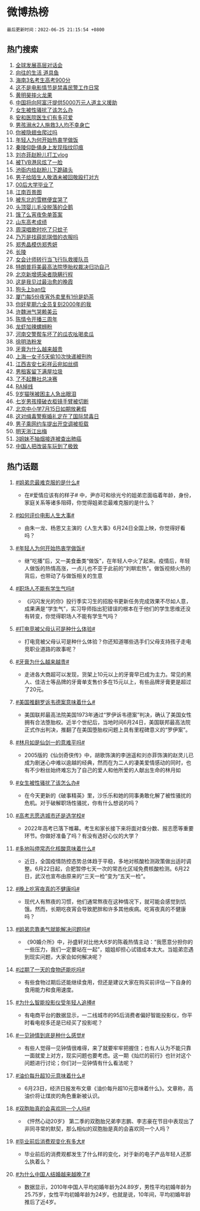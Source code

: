# 微博热榜

`最后更新时间：2022-06-25 21:15:54 +0800`

## 热门搜索

1. [全球发展高层对话会](https://m.weibo.cn/search?containerid=100103type%3D1%26t%3D10%26q%3D%23%E5%85%A8%E7%90%83%E5%8F%91%E5%B1%95%E9%AB%98%E5%B1%82%E5%AF%B9%E8%AF%9D%E4%BC%9A%23&stream_entry_id=51&isnewpage=1&extparam=seat%3D1%26filter_type%3Drealtimehot%26cate%3D10103%26pos%3D0%26dgr%3D0%26c_type%3D51%26display_time%3D1656162952%26pre_seqid%3D165616295278302889306&luicode=10000011&lfid=106003type%253D25%2526t%253D3%2526disable_hot%253D1%2526filter_type%253Drealtimehot)
1. [向往的生活 道具鱼](https://m.weibo.cn/search?containerid=100103type%3D1%26t%3D10%26q%3D%E5%90%91%E5%BE%80%E7%9A%84%E7%94%9F%E6%B4%BB+%E9%81%93%E5%85%B7%E9%B1%BC&stream_entry_id=31&isnewpage=1&extparam=seat%3D1%26filter_type%3Drealtimehot%26dgr%3D0%26c_type%3D31%26pos%3D0%26flag%3D1%26lcate%3D5001%26cate%3D0%26realpos%3D1%26display_time%3D1656162952%26pre_seqid%3D165616295278302889306&luicode=10000011&lfid=106003type%253D25%2526t%253D3%2526disable_hot%253D1%2526filter_type%253Drealtimehot)
1. [海南3名考生高考900分](https://m.weibo.cn/search?containerid=100103type%3D1%26t%3D10%26q%3D%23%E6%B5%B7%E5%8D%973%E5%90%8D%E8%80%83%E7%94%9F%E9%AB%98%E8%80%83900%E5%88%86%23&stream_entry_id=31&isnewpage=1&extparam=seat%3D1%26filter_type%3Drealtimehot%26dgr%3D0%26c_type%3D31%26pos%3D1%26flag%3D0%26lcate%3D5001%26cate%3D0%26realpos%3D2%26display_time%3D1656162952%26pre_seqid%3D165616295278302889306&luicode=10000011&lfid=106003type%253D25%2526t%253D3%2526disable_hot%253D1%2526filter_type%253Drealtimehot)
1. [这不是电影情节是禁毒民警工作日常](https://m.weibo.cn/search?containerid=100103type%3D1%26t%3D10%26q%3D%23%E8%BF%99%E4%B8%8D%E6%98%AF%E7%94%B5%E5%BD%B1%E6%83%85%E8%8A%82%E6%98%AF%E7%A6%81%E6%AF%92%E6%B0%91%E8%AD%A6%E5%B7%A5%E4%BD%9C%E6%97%A5%E5%B8%B8%23&stream_entry_id=31&isnewpage=1&extparam=seat%3D1%26filter_type%3Drealtimehot%26dgr%3D0%26c_type%3D31%26pos%3D2%26flag%3D0%26lcate%3D5001%26cate%3D0%26realpos%3D3%26display_time%3D1656162952%26pre_seqid%3D165616295278302889306&luicode=10000011&lfid=106003type%253D25%2526t%253D3%2526disable_hot%253D1%2526filter_type%253Drealtimehot)
1. [黄明昊摔火龙果](https://m.weibo.cn/search?containerid=100103type%3D1%26t%3D10%26q%3D%23%E9%BB%84%E6%98%8E%E6%98%8A%E6%91%94%E7%81%AB%E9%BE%99%E6%9E%9C%23&stream_entry_id=31&isnewpage=1&extparam=seat%3D1%26filter_type%3Drealtimehot%26dgr%3D0%26c_type%3D31%26pos%3D3%26flag%3D16%26lcate%3D5001%26cate%3D0%26realpos%3D4%26display_time%3D1656162952%26pre_seqid%3D165616295278302889306&luicode=10000011&lfid=106003type%253D25%2526t%253D3%2526disable_hot%253D1%2526filter_type%253Drealtimehot)
1. [中国将向阿富汗提供5000万元人道主义援助](https://m.weibo.cn/search?containerid=100103type%3D1%26t%3D10%26q%3D%23%E4%B8%AD%E5%9B%BD%E5%B0%86%E5%90%91%E9%98%BF%E5%AF%8C%E6%B1%97%E6%8F%90%E4%BE%9B5000%E4%B8%87%E5%85%83%E4%BA%BA%E9%81%93%E4%B8%BB%E4%B9%89%E6%8F%B4%E5%8A%A9%23&stream_entry_id=31&isnewpage=1&extparam=seat%3D1%26filter_type%3Drealtimehot%26dgr%3D0%26c_type%3D31%26pos%3D4%26flag%3D1%26lcate%3D5001%26cate%3D0%26realpos%3D5%26display_time%3D1656162952%26pre_seqid%3D165616295278302889306&luicode=10000011&lfid=106003type%253D25%2526t%253D3%2526disable_hot%253D1%2526filter_type%253Drealtimehot)
1. [女生被性骚扰了该怎么办](https://m.weibo.cn/search?containerid=100103type%3D1%26t%3D10%26q%3D%23%E5%A5%B3%E7%94%9F%E8%A2%AB%E6%80%A7%E9%AA%9A%E6%89%B0%E4%BA%86%E8%AF%A5%E6%80%8E%E4%B9%88%E5%8A%9E%23&stream_entry_id=31&isnewpage=1&extparam=seat%3D1%26filter_type%3Drealtimehot%26dgr%3D0%26c_type%3D31%26pos%3D5%26flag%3D1%26lcate%3D5001%26cate%3D0%26realpos%3D6%26display_time%3D1656162952%26pre_seqid%3D165616295278302889306&luicode=10000011&lfid=106003type%253D25%2526t%253D3%2526disable_hot%253D1%2526filter_type%253Drealtimehot)
1. [安和医院医生们有多可爱](https://m.weibo.cn/search?containerid=100103type%3D1%26t%3D10%26q%3D%23%E5%AE%89%E5%92%8C%E5%8C%BB%E9%99%A2%E5%8C%BB%E7%94%9F%E4%BB%AC%E6%9C%89%E5%A4%9A%E5%8F%AF%E7%88%B1%23&stream_entry_id=31&isnewpage=1&extparam=seat%3D1%26adid%3D158402%26dgr%3D0%26c_type%3D31%26filter_type%3Drealtimehot%26pos%3D6%26lcate%3D5001%26cate%3D0%26display_time%3D1656162952%26pre_seqid%3D165616295278302889306&luicode=10000011&lfid=106003type%253D25%2526t%253D3%2526disable_hot%253D1%2526filter_type%253Drealtimehot)
1. [男孩溺水2人施救3人均不幸身亡](https://m.weibo.cn/search?containerid=100103type%3D1%26t%3D10%26q%3D%23%E7%94%B7%E5%AD%A9%E6%BA%BA%E6%B0%B42%E4%BA%BA%E6%96%BD%E6%95%913%E4%BA%BA%E5%9D%87%E4%B8%8D%E5%B9%B8%E8%BA%AB%E4%BA%A1%23&stream_entry_id=31&isnewpage=1&extparam=seat%3D1%26filter_type%3Drealtimehot%26dgr%3D0%26c_type%3D31%26pos%3D7%26flag%3D0%26lcate%3D5001%26cate%3D0%26realpos%3D7%26display_time%3D1656162952%26pre_seqid%3D165616295278302889306&luicode=10000011&lfid=106003type%253D25%2526t%253D3%2526disable_hot%253D1%2526filter_type%253Drealtimehot)
1. [你被隐翅虫爬过吗](https://m.weibo.cn/search?containerid=100103type%3D1%26t%3D10%26q%3D%23%E4%BD%A0%E8%A2%AB%E9%9A%90%E7%BF%85%E8%99%AB%E7%88%AC%E8%BF%87%E5%90%97%23&stream_entry_id=31&isnewpage=1&extparam=seat%3D1%26filter_type%3Drealtimehot%26dgr%3D0%26c_type%3D31%26pos%3D8%26flag%3D0%26lcate%3D5001%26cate%3D0%26realpos%3D8%26display_time%3D1656162952%26pre_seqid%3D165616295278302889306&luicode=10000011&lfid=106003type%253D25%2526t%253D3%2526disable_hot%253D1%2526filter_type%253Drealtimehot)
1. [年轻人为何开始热衷学做饭](https://m.weibo.cn/search?containerid=100103type%3D1%26t%3D10%26q%3D%23%E5%B9%B4%E8%BD%BB%E4%BA%BA%E4%B8%BA%E4%BD%95%E5%BC%80%E5%A7%8B%E7%83%AD%E8%A1%B7%E5%AD%A6%E5%81%9A%E9%A5%AD%23&stream_entry_id=31&isnewpage=1&extparam=seat%3D1%26filter_type%3Drealtimehot%26dgr%3D0%26c_type%3D31%26pos%3D9%26flag%3D0%26lcate%3D5001%26cate%3D0%26realpos%3D9%26display_time%3D1656162952%26pre_seqid%3D165616295278302889306&luicode=10000011&lfid=106003type%253D25%2526t%253D3%2526disable_hot%253D1%2526filter_type%253Drealtimehot)
1. [秦陵仰卧俑身上发现指纹印痕](https://m.weibo.cn/search?containerid=100103type%3D1%26t%3D10%26q%3D%23%E7%A7%A6%E9%99%B5%E4%BB%B0%E5%8D%A7%E4%BF%91%E8%BA%AB%E4%B8%8A%E5%8F%91%E7%8E%B0%E6%8C%87%E7%BA%B9%E5%8D%B0%E7%97%95%23&stream_entry_id=31&isnewpage=1&extparam=seat%3D1%26filter_type%3Drealtimehot%26dgr%3D0%26c_type%3D31%26pos%3D10%26flag%3D0%26lcate%3D5001%26cate%3D0%26realpos%3D10%26display_time%3D1656162952%26pre_seqid%3D165616295278302889306&luicode=10000011&lfid=106003type%253D25%2526t%253D3%2526disable_hot%253D1%2526filter_type%253Drealtimehot)
1. [刘亦菲赵盼儿打工vlog](https://m.weibo.cn/search?containerid=100103type%3D1%26t%3D10%26q%3D%23%E5%88%98%E4%BA%A6%E8%8F%B2%E8%B5%B5%E7%9B%BC%E5%84%BF%E6%89%93%E5%B7%A5vlog%23&stream_entry_id=31&isnewpage=1&extparam=seat%3D1%26filter_type%3Drealtimehot%26dgr%3D0%26c_type%3D31%26pos%3D11%26flag%3D0%26lcate%3D5001%26cate%3D0%26realpos%3D11%26display_time%3D1656162952%26pre_seqid%3D165616295278302889306&luicode=10000011&lfid=106003type%253D25%2526t%253D3%2526disable_hot%253D1%2526filter_type%253Drealtimehot)
1. [被TVB港风炫了一脸](https://m.weibo.cn/search?containerid=100103type%3D1%26t%3D10%26q%3D%23%E8%A2%ABTVB%E6%B8%AF%E9%A3%8E%E7%82%AB%E4%BA%86%E4%B8%80%E8%84%B8%23&stream_entry_id=31&isnewpage=1&extparam=seat%3D1%26filter_type%3Drealtimehot%26dgr%3D0%26c_type%3D31%26pos%3D12%26flag%3D1%26lcate%3D5001%26cate%3D0%26realpos%3D12%26display_time%3D1656162952%26pre_seqid%3D165616295278302889306&luicode=10000011&lfid=106003type%253D25%2526t%253D3%2526disable_hot%253D1%2526filter_type%253Drealtimehot)
1. [池衙内给赵盼儿下跪磕头](https://m.weibo.cn/search?containerid=100103type%3D1%26t%3D10%26q%3D%23%E6%B1%A0%E8%A1%99%E5%86%85%E7%BB%99%E8%B5%B5%E7%9B%BC%E5%84%BF%E4%B8%8B%E8%B7%AA%E7%A3%95%E5%A4%B4%23&stream_entry_id=31&isnewpage=1&extparam=seat%3D1%26filter_type%3Drealtimehot%26dgr%3D0%26c_type%3D31%26pos%3D13%26flag%3D1%26lcate%3D5001%26cate%3D0%26realpos%3D13%26display_time%3D1656162952%26pre_seqid%3D165616295278302889306&luicode=10000011&lfid=106003type%253D25%2526t%253D3%2526disable_hot%253D1%2526filter_type%253Drealtimehot)
1. [男子给陌生人敬酒未被回敬殴打对方](https://m.weibo.cn/search?containerid=100103type%3D1%26t%3D10%26q%3D%23%E7%94%B7%E5%AD%90%E7%BB%99%E9%99%8C%E7%94%9F%E4%BA%BA%E6%95%AC%E9%85%92%E6%9C%AA%E8%A2%AB%E5%9B%9E%E6%95%AC%E6%AE%B4%E6%89%93%E5%AF%B9%E6%96%B9%23&stream_entry_id=31&isnewpage=1&extparam=seat%3D1%26filter_type%3Drealtimehot%26dgr%3D0%26c_type%3D31%26pos%3D14%26flag%3D1%26lcate%3D5001%26cate%3D0%26realpos%3D14%26display_time%3D1656162952%26pre_seqid%3D165616295278302889306&luicode=10000011&lfid=106003type%253D25%2526t%253D3%2526disable_hot%253D1%2526filter_type%253Drealtimehot)
1. [00后大学毕业了](https://m.weibo.cn/search?containerid=100103type%3D1%26t%3D10%26q%3D%2300%E5%90%8E%E5%A4%A7%E5%AD%A6%E6%AF%95%E4%B8%9A%E4%BA%86%23&stream_entry_id=31&isnewpage=1&extparam=seat%3D1%26filter_type%3Drealtimehot%26dgr%3D0%26c_type%3D31%26pos%3D15%26flag%3D1%26lcate%3D5001%26cate%3D0%26realpos%3D15%26display_time%3D1656162952%26pre_seqid%3D165616295278302889306&luicode=10000011&lfid=106003type%253D25%2526t%253D3%2526disable_hot%253D1%2526filter_type%253Drealtimehot)
1. [江南百景图](https://m.weibo.cn/search?containerid=100103type%3D1%26t%3D10%26q%3D%23%E6%B1%9F%E5%8D%97%E7%99%BE%E6%99%AF%E5%9B%BE%23&stream_entry_id=31&isnewpage=1&extparam=seat%3D1%26filter_type%3Drealtimehot%26dgr%3D0%26c_type%3D31%26pos%3D16%26flag%3D1%26lcate%3D5001%26cate%3D0%26realpos%3D16%26display_time%3D1656162952%26pre_seqid%3D165616295278302889306&luicode=10000011&lfid=106003type%253D25%2526t%253D3%2526disable_hot%253D1%2526filter_type%253Drealtimehot)
1. [被东北的雪糕便宜哭了](https://m.weibo.cn/search?containerid=100103type%3D1%26t%3D10%26q%3D%23%E8%A2%AB%E4%B8%9C%E5%8C%97%E7%9A%84%E9%9B%AA%E7%B3%95%E4%BE%BF%E5%AE%9C%E5%93%AD%E4%BA%86%23&stream_entry_id=31&isnewpage=1&extparam=seat%3D1%26filter_type%3Drealtimehot%26dgr%3D0%26c_type%3D31%26pos%3D17%26flag%3D1%26lcate%3D5001%26cate%3D0%26realpos%3D17%26display_time%3D1656162952%26pre_seqid%3D165616295278302889306&luicode=10000011&lfid=106003type%253D25%2526t%253D3%2526disable_hot%253D1%2526filter_type%253Drealtimehot)
1. [头顶婴儿毛没脱落的企鹅](https://m.weibo.cn/search?containerid=100103type%3D1%26t%3D10%26q%3D%23%E5%A4%B4%E9%A1%B6%E5%A9%B4%E5%84%BF%E6%AF%9B%E6%B2%A1%E8%84%B1%E8%90%BD%E7%9A%84%E4%BC%81%E9%B9%85%23&stream_entry_id=31&isnewpage=1&extparam=seat%3D1%26filter_type%3Drealtimehot%26dgr%3D0%26c_type%3D31%26pos%3D18%26flag%3D0%26lcate%3D5001%26cate%3D0%26realpos%3D18%26display_time%3D1656162952%26pre_seqid%3D165616295278302889306&luicode=10000011&lfid=106003type%253D25%2526t%253D3%2526disable_hot%253D1%2526filter_type%253Drealtimehot)
1. [饿了么宵夜免单答案](https://m.weibo.cn/search?containerid=100103type%3D1%26t%3D10%26q%3D%23%E9%A5%BF%E4%BA%86%E4%B9%88%E5%AE%B5%E5%A4%9C%E5%85%8D%E5%8D%95%E7%AD%94%E6%A1%88%23&stream_entry_id=31&isnewpage=1&extparam=seat%3D1%26filter_type%3Drealtimehot%26dgr%3D0%26c_type%3D31%26pos%3D19%26flag%3D0%26lcate%3D5001%26cate%3D0%26realpos%3D19%26display_time%3D1656162952%26pre_seqid%3D165616295278302889306&luicode=10000011&lfid=106003type%253D25%2526t%253D3%2526disable_hot%253D1%2526filter_type%253Drealtimehot)
1. [山东高考成绩](https://m.weibo.cn/search?containerid=100103type%3D1%26t%3D10%26q%3D%23%E5%B1%B1%E4%B8%9C%E9%AB%98%E8%80%83%E6%88%90%E7%BB%A9%23&stream_entry_id=31&isnewpage=1&extparam=seat%3D1%26filter_type%3Drealtimehot%26dgr%3D0%26c_type%3D31%26pos%3D20%26flag%3D0%26lcate%3D5001%26cate%3D0%26realpos%3D20%26display_time%3D1656162952%26pre_seqid%3D165616295278302889306&luicode=10000011&lfid=106003type%253D25%2526t%253D3%2526disable_hot%253D1%2526filter_type%253Drealtimehot)
1. [周深唱歌时吃了只蚊子](https://m.weibo.cn/search?containerid=100103type%3D1%26t%3D10%26q%3D%23%E5%91%A8%E6%B7%B1%E5%94%B1%E6%AD%8C%E6%97%B6%E5%90%83%E4%BA%86%E5%8F%AA%E8%9A%8A%E5%AD%90%23&stream_entry_id=31&isnewpage=1&extparam=seat%3D1%26filter_type%3Drealtimehot%26dgr%3D0%26c_type%3D31%26pos%3D21%26flag%3D0%26lcate%3D5001%26cate%3D0%26realpos%3D21%26display_time%3D1656162952%26pre_seqid%3D165616295278302889306&luicode=10000011&lfid=106003type%253D25%2526t%253D3%2526disable_hot%253D1%2526filter_type%253Drealtimehot)
1. [乃万是找薛凯琪借的衣服吗](https://m.weibo.cn/search?containerid=100103type%3D1%26t%3D10%26q%3D%23%E4%B9%83%E4%B8%87%E6%98%AF%E6%89%BE%E8%96%9B%E5%87%AF%E7%90%AA%E5%80%9F%E7%9A%84%E8%A1%A3%E6%9C%8D%E5%90%97%23&stream_entry_id=31&isnewpage=1&extparam=seat%3D1%26filter_type%3Drealtimehot%26dgr%3D0%26c_type%3D31%26pos%3D22%26flag%3D1%26lcate%3D5001%26cate%3D0%26realpos%3D22%26display_time%3D1656162952%26pre_seqid%3D165616295278302889306&luicode=10000011&lfid=106003type%253D25%2526t%253D3%2526disable_hot%253D1%2526filter_type%253Drealtimehot)
1. [郑秀晶模仿郑秀妍](https://m.weibo.cn/search?containerid=100103type%3D1%26t%3D10%26q%3D%23%E9%83%91%E7%A7%80%E6%99%B6%E6%A8%A1%E4%BB%BF%E9%83%91%E7%A7%80%E5%A6%8D%23&stream_entry_id=31&isnewpage=1&extparam=seat%3D1%26filter_type%3Drealtimehot%26dgr%3D0%26c_type%3D31%26pos%3D23%26flag%3D0%26lcate%3D5001%26cate%3D0%26realpos%3D23%26display_time%3D1656162952%26pre_seqid%3D165616295278302889306&luicode=10000011&lfid=106003type%253D25%2526t%253D3%2526disable_hot%253D1%2526filter_type%253Drealtimehot)
1. [长陵](https://m.weibo.cn/search?containerid=100103type%3D1%26t%3D10%26q%3D%E9%95%BF%E9%99%B5&stream_entry_id=31&isnewpage=1&extparam=seat%3D1%26filter_type%3Drealtimehot%26dgr%3D0%26c_type%3D31%26pos%3D24%26flag%3D1%26lcate%3D5001%26cate%3D0%26realpos%3D24%26display_time%3D1656162952%26pre_seqid%3D165616295278302889306&luicode=10000011&lfid=106003type%253D25%2526t%253D3%2526disable_hot%253D1%2526filter_type%253Drealtimehot)
1. [女会计师转行当飞行队救援队员](https://m.weibo.cn/search?containerid=100103type%3D1%26t%3D10%26q%3D%23%E5%A5%B3%E4%BC%9A%E8%AE%A1%E5%B8%88%E8%BD%AC%E8%A1%8C%E5%BD%93%E9%A3%9E%E8%A1%8C%E9%98%9F%E6%95%91%E6%8F%B4%E9%98%9F%E5%91%98%23&stream_entry_id=31&isnewpage=1&extparam=seat%3D1%26filter_type%3Drealtimehot%26dgr%3D0%26c_type%3D31%26pos%3D25%26flag%3D1%26lcate%3D5001%26cate%3D0%26realpos%3D25%26display_time%3D1656162952%26pre_seqid%3D165616295278302889306&luicode=10000011&lfid=106003type%253D25%2526t%253D3%2526disable_hot%253D1%2526filter_type%253Drealtimehot)
1. [特朗普将美最高法院堕胎权裁决归功自己](https://m.weibo.cn/search?containerid=100103type%3D1%26t%3D10%26q%3D%23%E7%89%B9%E6%9C%97%E6%99%AE%E5%B0%86%E7%BE%8E%E6%9C%80%E9%AB%98%E6%B3%95%E9%99%A2%E5%A0%95%E8%83%8E%E6%9D%83%E8%A3%81%E5%86%B3%E5%BD%92%E5%8A%9F%E8%87%AA%E5%B7%B1%23&stream_entry_id=31&isnewpage=1&extparam=seat%3D1%26filter_type%3Drealtimehot%26dgr%3D0%26c_type%3D31%26pos%3D26%26flag%3D0%26lcate%3D5001%26cate%3D0%26realpos%3D26%26display_time%3D1656162952%26pre_seqid%3D165616295278302889306&luicode=10000011&lfid=106003type%253D25%2526t%253D3%2526disable_hot%253D1%2526filter_type%253Drealtimehot)
1. [北京新增感染者隐瞒行程](https://m.weibo.cn/search?containerid=100103type%3D1%26t%3D10%26q%3D%23%E5%8C%97%E4%BA%AC%E6%96%B0%E5%A2%9E%E6%84%9F%E6%9F%93%E8%80%85%E9%9A%90%E7%9E%92%E8%A1%8C%E7%A8%8B%23&stream_entry_id=31&isnewpage=1&extparam=seat%3D1%26filter_type%3Drealtimehot%26dgr%3D0%26c_type%3D31%26pos%3D27%26flag%3D0%26lcate%3D5001%26cate%3D0%26realpos%3D27%26display_time%3D1656162952%26pre_seqid%3D165616295278302889306&luicode=10000011&lfid=106003type%253D25%2526t%253D3%2526disable_hot%253D1%2526filter_type%253Drealtimehot)
1. [这是我见过最治愈的晚霞](https://m.weibo.cn/search?containerid=100103type%3D1%26t%3D10%26q%3D%23%E8%BF%99%E6%98%AF%E6%88%91%E8%A7%81%E8%BF%87%E6%9C%80%E6%B2%BB%E6%84%88%E7%9A%84%E6%99%9A%E9%9C%9E%23&stream_entry_id=31&isnewpage=1&extparam=seat%3D1%26filter_type%3Drealtimehot%26dgr%3D0%26c_type%3D31%26pos%3D28%26flag%3D1%26lcate%3D5001%26cate%3D0%26realpos%3D28%26display_time%3D1656162952%26pre_seqid%3D165616295278302889306&luicode=10000011&lfid=106003type%253D25%2526t%253D3%2526disable_hot%253D1%2526filter_type%253Drealtimehot)
1. [狗头上ban位](https://m.weibo.cn/search?containerid=100103type%3D1%26t%3D10%26q%3D%23%E7%8B%97%E5%A4%B4%E4%B8%8Aban%E4%BD%8D%23&stream_entry_id=31&isnewpage=1&extparam=seat%3D1%26filter_type%3Drealtimehot%26dgr%3D0%26c_type%3D31%26pos%3D29%26flag%3D0%26lcate%3D5001%26cate%3D0%26realpos%3D29%26display_time%3D1656162952%26pre_seqid%3D165616295278302889306&luicode=10000011&lfid=106003type%253D25%2526t%253D3%2526disable_hot%253D1%2526filter_type%253Drealtimehot)
1. [厦门每5份夜宵外卖里有1份是奶茶](https://m.weibo.cn/search?containerid=100103type%3D1%26t%3D10%26q%3D%23%E5%8E%A6%E9%97%A8%E6%AF%8F5%E4%BB%BD%E5%A4%9C%E5%AE%B5%E5%A4%96%E5%8D%96%E9%87%8C%E6%9C%891%E4%BB%BD%E6%98%AF%E5%A5%B6%E8%8C%B6%23&stream_entry_id=31&isnewpage=1&extparam=seat%3D1%26filter_type%3Drealtimehot%26dgr%3D0%26c_type%3D31%26pos%3D30%26flag%3D0%26lcate%3D5001%26cate%3D0%26realpos%3D30%26display_time%3D1656162952%26pre_seqid%3D165616295278302889306&luicode=10000011&lfid=106003type%253D25%2526t%253D3%2526disable_hot%253D1%2526filter_type%253Drealtimehot)
1. [你好星期六全员复刻2000年的我](https://m.weibo.cn/search?containerid=100103type%3D1%26t%3D10%26q%3D%23%E4%BD%A0%E5%A5%BD%E6%98%9F%E6%9C%9F%E5%85%AD%E5%85%A8%E5%91%98%E5%A4%8D%E5%88%BB2000%E5%B9%B4%E7%9A%84%E6%88%91%23&stream_entry_id=31&isnewpage=1&extparam=seat%3D1%26filter_type%3Drealtimehot%26dgr%3D0%26c_type%3D31%26pos%3D31%26flag%3D0%26lcate%3D5001%26cate%3D0%26realpos%3D31%26display_time%3D1656162952%26pre_seqid%3D165616295278302889306&luicode=10000011&lfid=106003type%253D25%2526t%253D3%2526disable_hot%253D1%2526filter_type%253Drealtimehot)
1. [许魏洲气哭赖美云](https://m.weibo.cn/search?containerid=100103type%3D1%26t%3D10%26q%3D%23%E8%AE%B8%E9%AD%8F%E6%B4%B2%E6%B0%94%E5%93%AD%E8%B5%96%E7%BE%8E%E4%BA%91%23&stream_entry_id=31&isnewpage=1&extparam=seat%3D1%26filter_type%3Drealtimehot%26dgr%3D0%26c_type%3D31%26pos%3D32%26flag%3D0%26lcate%3D5001%26cate%3D0%26realpos%3D32%26display_time%3D1656162952%26pre_seqid%3D165616295278302889306&luicode=10000011&lfid=106003type%253D25%2526t%253D3%2526disable_hot%253D1%2526filter_type%253Drealtimehot)
1. [陈情令开播三周年](https://m.weibo.cn/search?containerid=100103type%3D1%26t%3D10%26q%3D%23%E9%99%88%E6%83%85%E4%BB%A4%E5%BC%80%E6%92%AD%E4%B8%89%E5%91%A8%E5%B9%B4%23&stream_entry_id=31&isnewpage=1&extparam=seat%3D1%26filter_type%3Drealtimehot%26dgr%3D0%26c_type%3D31%26pos%3D33%26flag%3D0%26lcate%3D5001%26cate%3D0%26realpos%3D33%26display_time%3D1656162952%26pre_seqid%3D165616295278302889306&luicode=10000011&lfid=106003type%253D25%2526t%253D3%2526disable_hot%253D1%2526filter_type%253Drealtimehot)
1. [龙虾加辣螺蛳粉](https://m.weibo.cn/search?containerid=100103type%3D1%26t%3D10%26q%3D%23%E9%BE%99%E8%99%BE%E5%8A%A0%E8%BE%A3%E8%9E%BA%E8%9B%B3%E7%B2%89%23&stream_entry_id=31&isnewpage=1&extparam=seat%3D1%26filter_type%3Drealtimehot%26dgr%3D0%26c_type%3D31%26pos%3D34%26flag%3D0%26lcate%3D5001%26cate%3D0%26realpos%3D34%26display_time%3D1656162952%26pre_seqid%3D165616295278302889306&luicode=10000011&lfid=106003type%253D25%2526t%253D3%2526disable_hot%253D1%2526filter_type%253Drealtimehot)
1. [河南交警帮车坏了的瓜农吆喝卖瓜](https://m.weibo.cn/search?containerid=100103type%3D1%26t%3D10%26q%3D%23%E6%B2%B3%E5%8D%97%E4%BA%A4%E8%AD%A6%E5%B8%AE%E8%BD%A6%E5%9D%8F%E4%BA%86%E7%9A%84%E7%93%9C%E5%86%9C%E5%90%86%E5%96%9D%E5%8D%96%E7%93%9C%23&stream_entry_id=31&isnewpage=1&extparam=seat%3D1%26filter_type%3Drealtimehot%26dgr%3D0%26c_type%3D31%26pos%3D35%26flag%3D1%26lcate%3D5001%26cate%3D0%26realpos%3D35%26display_time%3D1656162952%26pre_seqid%3D165616295278302889306&luicode=10000011&lfid=106003type%253D25%2526t%253D3%2526disable_hot%253D1%2526filter_type%253Drealtimehot)
1. [徐明浩粉发](https://m.weibo.cn/search?containerid=100103type%3D1%26t%3D10%26q%3D%E5%BE%90%E6%98%8E%E6%B5%A9%E7%B2%89%E5%8F%91&stream_entry_id=31&isnewpage=1&extparam=seat%3D1%26filter_type%3Drealtimehot%26dgr%3D0%26c_type%3D31%26pos%3D36%26flag%3D0%26lcate%3D5001%26cate%3D0%26realpos%3D36%26display_time%3D1656162952%26pre_seqid%3D165616295278302889306&luicode=10000011&lfid=106003type%253D25%2526t%253D3%2526disable_hot%253D1%2526filter_type%253Drealtimehot)
1. [牙膏为什么越来越贵](https://m.weibo.cn/search?containerid=100103type%3D1%26t%3D10%26q%3D%23%E7%89%99%E8%86%8F%E4%B8%BA%E4%BB%80%E4%B9%88%E8%B6%8A%E6%9D%A5%E8%B6%8A%E8%B4%B5%23&stream_entry_id=31&isnewpage=1&extparam=seat%3D1%26filter_type%3Drealtimehot%26dgr%3D0%26c_type%3D31%26pos%3D37%26flag%3D0%26lcate%3D5001%26cate%3D0%26realpos%3D37%26display_time%3D1656162952%26pre_seqid%3D165616295278302889306&luicode=10000011&lfid=106003type%253D25%2526t%253D3%2526disable_hot%253D1%2526filter_type%253Drealtimehot)
1. [上海一女子5天偷10次快递被刑拘](https://m.weibo.cn/search?containerid=100103type%3D1%26t%3D10%26q%3D%23%E4%B8%8A%E6%B5%B7%E4%B8%80%E5%A5%B3%E5%AD%905%E5%A4%A9%E5%81%B710%E6%AC%A1%E5%BF%AB%E9%80%92%E8%A2%AB%E5%88%91%E6%8B%98%23&stream_entry_id=31&isnewpage=1&extparam=seat%3D1%26filter_type%3Drealtimehot%26dgr%3D0%26c_type%3D31%26pos%3D38%26flag%3D0%26lcate%3D5001%26cate%3D0%26realpos%3D38%26display_time%3D1656162952%26pre_seqid%3D165616295278302889306&luicode=10000011&lfid=106003type%253D25%2526t%253D3%2526disable_hot%253D1%2526filter_type%253Drealtimehot)
1. [江西吉安七彩祥云宛如丝绸](https://m.weibo.cn/search?containerid=100103type%3D1%26t%3D10%26q%3D%23%E6%B1%9F%E8%A5%BF%E5%90%89%E5%AE%89%E4%B8%83%E5%BD%A9%E7%A5%A5%E4%BA%91%E5%AE%9B%E5%A6%82%E4%B8%9D%E7%BB%B8%23&stream_entry_id=31&isnewpage=1&extparam=seat%3D1%26filter_type%3Drealtimehot%26dgr%3D0%26c_type%3D31%26pos%3D39%26flag%3D0%26lcate%3D5001%26cate%3D0%26realpos%3D39%26display_time%3D1656162952%26pre_seqid%3D165616295278302889306&luicode=10000011&lfid=106003type%253D25%2526t%253D3%2526disable_hot%253D1%2526filter_type%253Drealtimehot)
1. [男租客留下满屋垃圾](https://m.weibo.cn/search?containerid=100103type%3D1%26t%3D10%26q%3D%23%E7%94%B7%E7%A7%9F%E5%AE%A2%E7%95%99%E4%B8%8B%E6%BB%A1%E5%B1%8B%E5%9E%83%E5%9C%BE%23&stream_entry_id=31&isnewpage=1&extparam=seat%3D1%26filter_type%3Drealtimehot%26dgr%3D0%26c_type%3D31%26pos%3D40%26flag%3D0%26lcate%3D5001%26cate%3D0%26realpos%3D40%26display_time%3D1656162952%26pre_seqid%3D165616295278302889306&luicode=10000011&lfid=106003type%253D25%2526t%253D3%2526disable_hot%253D1%2526filter_type%253Drealtimehot)
1. [了不起舞社总决赛](https://m.weibo.cn/search?containerid=100103type%3D1%26t%3D10%26q%3D%23%E4%BA%86%E4%B8%8D%E8%B5%B7%E8%88%9E%E7%A4%BE%E6%80%BB%E5%86%B3%E8%B5%9B%23&stream_entry_id=31&isnewpage=1&extparam=seat%3D1%26filter_type%3Drealtimehot%26dgr%3D0%26c_type%3D31%26pos%3D41%26flag%3D1%26lcate%3D5001%26cate%3D0%26realpos%3D41%26display_time%3D1656162952%26pre_seqid%3D165616295278302889306&luicode=10000011&lfid=106003type%253D25%2526t%253D3%2526disable_hot%253D1%2526filter_type%253Drealtimehot)
1. [RA掉线](https://m.weibo.cn/search?containerid=100103type%3D1%26t%3D10%26q%3D%23RA%E6%8E%89%E7%BA%BF%23&stream_entry_id=31&isnewpage=1&extparam=seat%3D1%26filter_type%3Drealtimehot%26dgr%3D0%26c_type%3D31%26pos%3D42%26flag%3D0%26lcate%3D5001%26cate%3D0%26realpos%3D42%26display_time%3D1656162952%26pre_seqid%3D165616295278302889306&luicode=10000011&lfid=106003type%253D25%2526t%253D3%2526disable_hot%253D1%2526filter_type%253Drealtimehot)
1. [9岁猫咪被困主人急出眼泪](https://m.weibo.cn/search?containerid=100103type%3D1%26t%3D10%26q%3D%239%E5%B2%81%E7%8C%AB%E5%92%AA%E8%A2%AB%E5%9B%B0%E4%B8%BB%E4%BA%BA%E6%80%A5%E5%87%BA%E7%9C%BC%E6%B3%AA%23&stream_entry_id=31&isnewpage=1&extparam=seat%3D1%26filter_type%3Drealtimehot%26dgr%3D0%26c_type%3D31%26pos%3D43%26flag%3D0%26lcate%3D5001%26cate%3D0%26realpos%3D43%26display_time%3D1656162952%26pre_seqid%3D165616295278302889306&luicode=10000011&lfid=106003type%253D25%2526t%253D3%2526disable_hot%253D1%2526filter_type%253Drealtimehot)
1. [七岁男孩撞破衣柜镜手臂被切断](https://m.weibo.cn/search?containerid=100103type%3D1%26t%3D10%26q%3D%23%E4%B8%83%E5%B2%81%E7%94%B7%E5%AD%A9%E6%92%9E%E7%A0%B4%E8%A1%A3%E6%9F%9C%E9%95%9C%E6%89%8B%E8%87%82%E8%A2%AB%E5%88%87%E6%96%AD%23&stream_entry_id=31&isnewpage=1&extparam=seat%3D1%26filter_type%3Drealtimehot%26dgr%3D0%26c_type%3D31%26pos%3D44%26flag%3D1%26lcate%3D5001%26cate%3D0%26realpos%3D44%26display_time%3D1656162952%26pre_seqid%3D165616295278302889306&luicode=10000011&lfid=106003type%253D25%2526t%253D3%2526disable_hot%253D1%2526filter_type%253Drealtimehot)
1. [北京中小学7月15日如期放暑假](https://m.weibo.cn/search?containerid=100103type%3D1%26t%3D10%26q%3D%23%E5%8C%97%E4%BA%AC%E4%B8%AD%E5%B0%8F%E5%AD%A67%E6%9C%8815%E6%97%A5%E5%A6%82%E6%9C%9F%E6%94%BE%E6%9A%91%E5%81%87%23&stream_entry_id=31&isnewpage=1&extparam=seat%3D1%26filter_type%3Drealtimehot%26dgr%3D0%26c_type%3D31%26pos%3D45%26flag%3D0%26lcate%3D5001%26cate%3D0%26realpos%3D45%26display_time%3D1656162952%26pre_seqid%3D165616295278302889306&luicode=10000011&lfid=106003type%253D25%2526t%253D3%2526disable_hot%253D1%2526filter_type%253Drealtimehot)
1. [这对缉毒警察婚礼定在了国际禁毒日](https://m.weibo.cn/search?containerid=100103type%3D1%26t%3D10%26q%3D%23%E8%BF%99%E5%AF%B9%E7%BC%89%E6%AF%92%E8%AD%A6%E5%AF%9F%E5%A9%9A%E7%A4%BC%E5%AE%9A%E5%9C%A8%E4%BA%86%E5%9B%BD%E9%99%85%E7%A6%81%E6%AF%92%E6%97%A5%23&stream_entry_id=31&isnewpage=1&extparam=seat%3D1%26filter_type%3Drealtimehot%26dgr%3D0%26c_type%3D31%26pos%3D46%26flag%3D0%26lcate%3D5001%26cate%3D0%26realpos%3D46%26display_time%3D1656162952%26pre_seqid%3D165616295278302889306&luicode=10000011&lfid=106003type%253D25%2526t%253D3%2526disable_hot%253D1%2526filter_type%253Drealtimehot)
1. [男子乘网约车提出开空调被拒载](https://m.weibo.cn/search?containerid=100103type%3D1%26t%3D10%26q%3D%23%E7%94%B7%E5%AD%90%E4%B9%98%E7%BD%91%E7%BA%A6%E8%BD%A6%E6%8F%90%E5%87%BA%E5%BC%80%E7%A9%BA%E8%B0%83%E8%A2%AB%E6%8B%92%E8%BD%BD%23&stream_entry_id=31&isnewpage=1&extparam=seat%3D1%26filter_type%3Drealtimehot%26dgr%3D0%26c_type%3D31%26pos%3D47%26flag%3D0%26lcate%3D5001%26cate%3D0%26realpos%3D47%26display_time%3D1656162952%26pre_seqid%3D165616295278302889306&luicode=10000011&lfid=106003type%253D25%2526t%253D3%2526disable_hot%253D1%2526filter_type%253Drealtimehot)
1. [明天浙江出梅](https://m.weibo.cn/search?containerid=100103type%3D1%26t%3D10%26q%3D%23%E6%98%8E%E5%A4%A9%E6%B5%99%E6%B1%9F%E5%87%BA%E6%A2%85%23&stream_entry_id=31&isnewpage=1&extparam=seat%3D1%26filter_type%3Drealtimehot%26dgr%3D0%26c_type%3D31%26pos%3D48%26flag%3D0%26lcate%3D5001%26cate%3D0%26realpos%3D48%26display_time%3D1656162952%26pre_seqid%3D165616295278302889306&luicode=10000011&lfid=106003type%253D25%2526t%253D3%2526disable_hot%253D1%2526filter_type%253Drealtimehot)
1. [3姐妹不抽烟接连被查出肺癌](https://m.weibo.cn/search?containerid=100103type%3D1%26t%3D10%26q%3D%233%E5%A7%90%E5%A6%B9%E4%B8%8D%E6%8A%BD%E7%83%9F%E6%8E%A5%E8%BF%9E%E8%A2%AB%E6%9F%A5%E5%87%BA%E8%82%BA%E7%99%8C%23&stream_entry_id=31&isnewpage=1&extparam=seat%3D1%26filter_type%3Drealtimehot%26dgr%3D0%26c_type%3D31%26pos%3D49%26flag%3D0%26lcate%3D5001%26cate%3D0%26realpos%3D49%26display_time%3D1656162952%26pre_seqid%3D165616295278302889306&luicode=10000011&lfid=106003type%253D25%2526t%253D3%2526disable_hot%253D1%2526filter_type%253Drealtimehot)
1. [中国人把改装车玩到了极致](https://m.weibo.cn/search?containerid=100103type%3D1%26t%3D10%26q%3D%23%E4%B8%AD%E5%9B%BD%E4%BA%BA%E6%8A%8A%E6%94%B9%E8%A3%85%E8%BD%A6%E7%8E%A9%E5%88%B0%E4%BA%86%E6%9E%81%E8%87%B4%23&stream_entry_id=31&isnewpage=1&extparam=seat%3D1%26filter_type%3Drealtimehot%26dgr%3D0%26c_type%3D31%26pos%3D50%26flag%3D0%26lcate%3D5001%26cate%3D0%26realpos%3D50%26display_time%3D1656162952%26pre_seqid%3D165616295278302889306&luicode=10000011&lfid=106003type%253D25%2526t%253D3%2526disable_hot%253D1%2526filter_type%253Drealtimehot)

## 热门话题

1. [#姐弟恋最难克服的是什么#](https://m.weibo.cn/search?containerid=231522type%3D1%26t%3D10%26q%3D%23%E5%A7%90%E5%BC%9F%E6%81%8B%E6%9C%80%E9%9A%BE%E5%85%8B%E6%9C%8D%E7%9A%84%E6%98%AF%E4%BB%80%E4%B9%88%23&stream_entry_id=128&isnewpage=1&extparam=seat%3D1%26unitid%3D1656143477864%26pos%3D1-0-0%26cate%3D5004%26dgr%3D0%26lcate%3D5004%26c_type%3D128%26display_time%3D1656162954%26pre_seqid%3D16561629540720327041367&luicode=10000011&lfid=231648_-_4)
    - 在#爱情应该有的样子# 中，尹亦可和徐光兮的姐弟恋面临着年龄，身份，家庭关系等诸多阻碍，你觉得姐弟恋最难克服的是什么？

1. [#如何评价电影人生大事#](https://m.weibo.cn/search?containerid=231522type%3D1%26t%3D10%26q%3D%23%E5%A6%82%E4%BD%95%E8%AF%84%E4%BB%B7%E7%94%B5%E5%BD%B1%E4%BA%BA%E7%94%9F%E5%A4%A7%E4%BA%8B%23&stream_entry_id=128&isnewpage=1&extparam=seat%3D1%26unitid%3D44514%26pos%3D1-0-1%26cate%3D5004%26dgr%3D0%26lcate%3D5004%26c_type%3D128%26display_time%3D1656162954%26pre_seqid%3D16561629540720327041367&luicode=10000011&lfid=231648_-_4)
    - 由朱一龙、杨恩又主演的《人生大事》6月24日全国上映，你觉得好看吗？

1. [#年轻人为何开始热衷学做饭#](https://m.weibo.cn/search?containerid=231522type%3D1%26t%3D10%26q%3D%23%E5%B9%B4%E8%BD%BB%E4%BA%BA%E4%B8%BA%E4%BD%95%E5%BC%80%E5%A7%8B%E7%83%AD%E8%A1%B7%E5%AD%A6%E5%81%9A%E9%A5%AD%23&stream_entry_id=128&isnewpage=1&extparam=seat%3D1%26unitid%3D1656156376493%26pos%3D1-0-2%26cate%3D5004%26dgr%3D0%26lcate%3D5004%26c_type%3D128%26display_time%3D1656162954%26pre_seqid%3D16561629540720327041367&luicode=10000011&lfid=231648_-_4)
    - 继“吃播”后，又一美食垂类“做饭”，在年轻人中火了起来。疫情后，年轻人做饭的热情高涨，一点儿也不亚于此前的“刘畊宏热”。做饭视频火热的背后，也带动了与做饭相关的生意

1. [#职场人不能有学生气吗#](https://m.weibo.cn/search?containerid=231522type%3D1%26t%3D10%26q%3D%23%E8%81%8C%E5%9C%BA%E4%BA%BA%E4%B8%8D%E8%83%BD%E6%9C%89%E5%AD%A6%E7%94%9F%E6%B0%94%E5%90%97%23&stream_entry_id=128&isnewpage=1&extparam=seat%3D1%26unitid%3D1656110163418%26pos%3D1-0-3%26cate%3D5004%26dgr%3D0%26lcate%3D5004%26c_type%3D128%26display_time%3D1656162954%26pre_seqid%3D16561629540720327041367&luicode=10000011&lfid=231648_-_4)
    - 《闪闪发光的你》投行季实习生的招股书更新任务完成效果不尽如人意，成果满是“学生气”，实习导师指出犯错误的根本在于他们的学生思维还没有转变，你觉得职场人不能有学生气吗？

1. [#打电竞被父母认可是种什么体验#](https://m.weibo.cn/search?containerid=231522type%3D1%26t%3D10%26q%3D%23%E6%89%93%E7%94%B5%E7%AB%9E%E8%A2%AB%E7%88%B6%E6%AF%8D%E8%AE%A4%E5%8F%AF%E6%98%AF%E7%A7%8D%E4%BB%80%E4%B9%88%E4%BD%93%E9%AA%8C%23&stream_entry_id=128&isnewpage=1&extparam=seat%3D1%26unitid%3D1656137175416%26pos%3D1-0-4%26cate%3D5004%26dgr%3D0%26lcate%3D5004%26c_type%3D128%26display_time%3D1656162954%26pre_seqid%3D16561629540720327041367&luicode=10000011&lfid=231648_-_4)
    - 打电竞被父母认可是种什么体验？你还知道哪些选手们父母支持孩子走电竞职业道路的故事呢？

1. [#牙膏为什么越来越贵#](https://m.weibo.cn/search?containerid=231522type%3D1%26t%3D10%26q%3D%23%E7%89%99%E8%86%8F%E4%B8%BA%E4%BB%80%E4%B9%88%E8%B6%8A%E6%9D%A5%E8%B6%8A%E8%B4%B5%23&stream_entry_id=128&isnewpage=1&extparam=seat%3D1%26unitid%3D1656146184192%26pos%3D1-0-5%26cate%3D5004%26dgr%3D0%26lcate%3D5004%26c_type%3D128%26display_time%3D1656162954%26pre_seqid%3D16561629540720327041367&luicode=10000011&lfid=231648_-_4)
    - 走进各大商超可以发现，货架上10元以上的牙膏早已成为主力。常见的黑人、佳洁士等品牌的牙膏单支售价多在15元以上，有些品牌牙膏更是超过了20元。

1. [#美国推翻罗诉韦德案意味着什么#](https://m.weibo.cn/search?containerid=231522type%3D1%26t%3D10%26q%3D%23%E7%BE%8E%E5%9B%BD%E6%8E%A8%E7%BF%BB%E7%BD%97%E8%AF%89%E9%9F%A6%E5%BE%B7%E6%A1%88%E6%84%8F%E5%91%B3%E7%9D%80%E4%BB%80%E4%B9%88%23&stream_entry_id=128&isnewpage=1&extparam=seat%3D1%26unitid%3D1656120671116%26pos%3D1-0-6%26cate%3D5004%26dgr%3D0%26lcate%3D5004%26c_type%3D128%26display_time%3D1656162954%26pre_seqid%3D16561629540720327041367&luicode=10000011&lfid=231648_-_4)
    - 美国联邦最高法院美国1973年通过“罗伊诉韦德案”判决，确认了美国女性拥有合法堕胎权。近半个世纪后，当地时间6月24日，美国联邦最高法院正式作出判决，推翻了在美国堕胎权问题上具有里程碑意义的“罗伊案”。

1. [#林月如是仙剑一的意难平吗#](https://m.weibo.cn/search?containerid=231522type%3D1%26t%3D10%26q%3D%23%E6%9E%97%E6%9C%88%E5%A6%82%E6%98%AF%E4%BB%99%E5%89%91%E4%B8%80%E7%9A%84%E6%84%8F%E9%9A%BE%E5%B9%B3%E5%90%97%23&stream_entry_id=128&isnewpage=1&extparam=seat%3D1%26unitid%3D1656078088495%26pos%3D1-0-7%26cate%3D5004%26dgr%3D0%26lcate%3D5004%26c_type%3D128%26display_time%3D1656162954%26pre_seqid%3D16561629540720327041367&luicode=10000011&lfid=231648_-_4)
    - 2005版的《仙剑奇侠传》中，胡歌饰演的李逍遥和刘亦菲饰演的赵灵儿已成为剧迷心中难以逾越的经典，然而在为二人的凄美爱情感动的同时，也有不少粉丝始终难忘为了自己的爱人和他所爱的人献出生命的林月如

1. [#女生被性骚扰了该怎么办#](https://m.weibo.cn/search?containerid=231522type%3D1%26t%3D10%26q%3D%23%E5%A5%B3%E7%94%9F%E8%A2%AB%E6%80%A7%E9%AA%9A%E6%89%B0%E4%BA%86%E8%AF%A5%E6%80%8E%E4%B9%88%E5%8A%9E%23&stream_entry_id=128&isnewpage=1&extparam=seat%3D1%26unitid%3D1656161184482%26pos%3D1-0-8%26cate%3D5004%26dgr%3D0%26lcate%3D5004%26c_type%3D128%26display_time%3D1656162954%26pre_seqid%3D16561629540720327041367&luicode=10000011&lfid=231648_-_4)
    - 在今天更新的《破事精英》里，沙乐乐和她的同事勇敢化解了被性骚扰的危机。对于破解职场性骚扰，你有什么想说的吗？

1. [#高考志愿选城市还是选学校#](https://m.weibo.cn/search?containerid=231522type%3D1%26t%3D10%26q%3D%23%E9%AB%98%E8%80%83%E5%BF%97%E6%84%BF%E9%80%89%E5%9F%8E%E5%B8%82%E8%BF%98%E6%98%AF%E9%80%89%E5%AD%A6%E6%A0%A1%23&stream_entry_id=128&isnewpage=1&extparam=seat%3D1%26unitid%3D44492%26pos%3D1-0-9%26cate%3D5004%26dgr%3D0%26lcate%3D5004%26c_type%3D128%26display_time%3D1656162954%26pre_seqid%3D16561629540720327041367&luicode=10000011&lfid=231648_-_4)
    - 2022年高考已落下帷幕。考生和家长接下来将面对查分数、报志愿等重要环节。你做好准备了吗？有没有选好心仪的大学？

1. [#多地叫停常态化核酸意味着什么#](https://m.weibo.cn/search?containerid=231522type%3D1%26t%3D10%26q%3D%23%E5%A4%9A%E5%9C%B0%E5%8F%AB%E5%81%9C%E5%B8%B8%E6%80%81%E5%8C%96%E6%A0%B8%E9%85%B8%E6%84%8F%E5%91%B3%E7%9D%80%E4%BB%80%E4%B9%88%23&stream_entry_id=128&isnewpage=1&extparam=seat%3D1%26unitid%3D44512%26pos%3D1-0-10%26cate%3D5004%26dgr%3D0%26lcate%3D5004%26c_type%3D128%26display_time%3D1656162954%26pre_seqid%3D16561629540720327041367&luicode=10000011&lfid=231648_-_4)
    - 近日，全国疫情防控态势总体趋于平稳，多地对核酸检测政策做出适时调整。6月22日起，合肥暂停七天一次的常态化区域免费核酸检测。6月22日，武汉也宣布由原来的“三天一检”变为“五天一检”。

1. [#晚上吃宵夜真的不健康吗#](https://m.weibo.cn/search?containerid=231522type%3D1%26t%3D10%26q%3D%23%E6%99%9A%E4%B8%8A%E5%90%83%E5%AE%B5%E5%A4%9C%E7%9C%9F%E7%9A%84%E4%B8%8D%E5%81%A5%E5%BA%B7%E5%90%97%23&stream_entry_id=128&isnewpage=1&extparam=seat%3D1%26unitid%3D44475%26pos%3D1-0-11%26cate%3D5004%26dgr%3D0%26lcate%3D5004%26c_type%3D128%26display_time%3D1656162954%26pre_seqid%3D16561629540720327041367&luicode=10000011&lfid=231648_-_4)
    - 现代人有熬夜的习惯，他们通常熬夜在这种情况下，就可能会感觉到饥饿。然而，长期吃夜宵会导致肥胖和许多其他疾病。吃宵夜真的不健康吗？

1. [#姐弟恋靠勇气就能解决问题吗#](https://m.weibo.cn/search?containerid=231522type%3D1%26t%3D10%26q%3D%23%E5%A7%90%E5%BC%9F%E6%81%8B%E9%9D%A0%E5%8B%87%E6%B0%94%E5%B0%B1%E8%83%BD%E8%A7%A3%E5%86%B3%E9%97%AE%E9%A2%98%E5%90%97%23&stream_entry_id=128&isnewpage=1&extparam=seat%3D1%26unitid%3D44518%26pos%3D1-0-12%26cate%3D5004%26dgr%3D0%26lcate%3D5004%26c_type%3D128%26display_time%3D1656162954%26pre_seqid%3D16561629540720327041367&luicode=10000011&lfid=231648_-_4)
    - 《90婚介所》中，孙盛轩对比他大6岁的陈羲热情主动：“我愿意分担你的一些压力，我们一定要站在一起”，姐姐却担心试错成本太大。当姐弟恋遇到现实问题，大家会如何解决呢？

1. [#过期了一天的食物还能吃吗#](https://m.weibo.cn/search?containerid=231522type%3D1%26t%3D10%26q%3D%23%E8%BF%87%E6%9C%9F%E4%BA%86%E4%B8%80%E5%A4%A9%E7%9A%84%E9%A3%9F%E7%89%A9%E8%BF%98%E8%83%BD%E5%90%83%E5%90%97%23&stream_entry_id=128&isnewpage=1&extparam=seat%3D1%26unitid%3D44469%26pos%3D1-0-13%26cate%3D5004%26dgr%3D0%26lcate%3D5004%26c_type%3D128%26display_time%3D1656162954%26pre_seqid%3D16561629540720327041367&luicode=10000011&lfid=231648_-_4)
    - 有些食物过期后还能继续食用，但还是建议大家在购买前评估一下自身的食用能力和食用速度。

1. [#为什么智能投影仪受年轻人追捧#](https://m.weibo.cn/search?containerid=231522type%3D1%26t%3D10%26q%3D%23%E4%B8%BA%E4%BB%80%E4%B9%88%E6%99%BA%E8%83%BD%E6%8A%95%E5%BD%B1%E4%BB%AA%E5%8F%97%E5%B9%B4%E8%BD%BB%E4%BA%BA%E8%BF%BD%E6%8D%A7%23&stream_entry_id=128&isnewpage=1&extparam=seat%3D1%26unitid%3Dm1656162603%26pos%3D1-0-14%26cate%3D5004%26dgr%3D0%26lcate%3D5004%26c_type%3D128%26display_time%3D1656162954%26pre_seqid%3D16561629540720327041367&luicode=10000011&lfid=231648_-_4)
    - 有电商平台的数据显示，一二线城市的95后消费者偏好智能投影仪，你平时看电视多还是已经买了投影呢？

1. [#一见钟情到底是种什么感觉#](https://m.weibo.cn/search?containerid=231522type%3D1%26t%3D10%26q%3D%23%E4%B8%80%E8%A7%81%E9%92%9F%E6%83%85%E5%88%B0%E5%BA%95%E6%98%AF%E7%A7%8D%E4%BB%80%E4%B9%88%E6%84%9F%E8%A7%89%23&stream_entry_id=128&isnewpage=1&extparam=seat%3D1%26unitid%3D44480%26pos%3D1-0-15%26cate%3D5004%26dgr%3D0%26lcate%3D5004%26c_type%3D128%26display_time%3D1656162954%26pre_seqid%3D16561629540720327041367&luicode=10000011&lfid=231648_-_4)
    - 有些人觉得一见钟情很难得，来了就要牢牢把握住；也有人认为不能只靠一面就爱上对方，现实问题也要考虑。这一期《灿烂的前行》也针对这个问题进行讨论；你们对一见钟情有什么看法呢？

1. [#油价每升超10元意味着什么#](https://m.weibo.cn/search?containerid=231522type%3D1%26t%3D10%26q%3D%23%E6%B2%B9%E4%BB%B7%E6%AF%8F%E5%8D%87%E8%B6%8510%E5%85%83%E6%84%8F%E5%91%B3%E7%9D%80%E4%BB%80%E4%B9%88%23&stream_entry_id=128&isnewpage=1&extparam=seat%3D1%26unitid%3D44499%26pos%3D1-0-16%26cate%3D5004%26dgr%3D0%26lcate%3D5004%26c_type%3D128%26display_time%3D1656162954%26pre_seqid%3D16561629540720327041367&luicode=10000011&lfid=231648_-_4)
    - 6月23日，经济日报发布文章《油价每升超10元意味着什么》。文章称，高油价将让煤炭的角色重新被认识。

1. [#双胞胎真的会喜欢同一个人吗#](https://m.weibo.cn/search?containerid=231522type%3D1%26t%3D10%26q%3D%23%E5%8F%8C%E8%83%9E%E8%83%8E%E7%9C%9F%E7%9A%84%E4%BC%9A%E5%96%9C%E6%AC%A2%E5%90%8C%E4%B8%80%E4%B8%AA%E4%BA%BA%E5%90%97%23&stream_entry_id=128&isnewpage=1&extparam=seat%3D1%26unitid%3D44484%26pos%3D1-0-17%26cate%3D5004%26dgr%3D0%26lcate%3D5004%26c_type%3D128%26display_time%3D1656162954%26pre_seqid%3D16561629540720327041367&luicode=10000011&lfid=231648_-_4)
    - 《怦然心动20岁》 第二季的双胞胎兄弟李志鹏、李志豪在节目中表现出了非同寻常的默契，那么相似的双胞胎是真的会喜欢同一个人吗？

1. [#毕业前后消费观变化有多大#](https://m.weibo.cn/search?containerid=231522type%3D1%26t%3D10%26q%3D%23%E6%AF%95%E4%B8%9A%E5%89%8D%E5%90%8E%E6%B6%88%E8%B4%B9%E8%A7%82%E5%8F%98%E5%8C%96%E6%9C%89%E5%A4%9A%E5%A4%A7%23&stream_entry_id=128&isnewpage=1&extparam=seat%3D1%26unitid%3D44506%26pos%3D1-0-18%26cate%3D5004%26dgr%3D0%26lcate%3D5004%26c_type%3D128%26display_time%3D1656162954%26pre_seqid%3D16561629540720327041367&luicode=10000011&lfid=231648_-_4)
    - 毕业前后的消费观都发生了什么样的变化，对于新的电子产品年轻人还那么执着么？

1. [#为什么中国人结婚越来越晚了#](https://m.weibo.cn/search?containerid=231522type%3D1%26t%3D10%26q%3D%23%E4%B8%BA%E4%BB%80%E4%B9%88%E4%B8%AD%E5%9B%BD%E4%BA%BA%E7%BB%93%E5%A9%9A%E8%B6%8A%E6%9D%A5%E8%B6%8A%E6%99%9A%E4%BA%86%23&stream_entry_id=128&isnewpage=1&extparam=seat%3D1%26unitid%3D44519%26pos%3D1-0-19%26cate%3D5004%26dgr%3D0%26lcate%3D5004%26c_type%3D128%26display_time%3D1656162954%26pre_seqid%3D16561629540720327041367&luicode=10000011&lfid=231648_-_4)
    - 数据显示，2010年中国人平均初婚年龄为24.89岁，男性平均初婚年龄为25.75岁，女性平均初婚年龄为24岁。也就是说，10年间，平均初婚年龄推后了近4岁。

